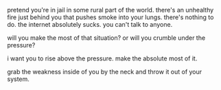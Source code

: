 pretend you're in jail in some rural part of the world. there's an unhealthy fire just behind you that pushes smoke into your lungs. there's nothing to do. the internet absolutely sucks. you can't talk to anyone.

will you make the most of that situation? or will you crumble under the pressure?

i want you to rise above the pressure.
make the absolute most of it.

grab the weakness inside of you by the neck and throw it out of your system.